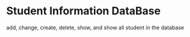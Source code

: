 # Student Information DataBase 

add, change, create, delete, show, and show all student in the database
